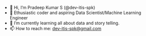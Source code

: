 - 👋 Hi, I’m Pradeep Kumar S (@dev-itis-spk)
- 👀 Ethusiastic coder and aspiring Data Scientist/Machine Learning Engineer
- 🌱 I’m currently learning all about data and story telling.
- 📫 How to reach me: dev-itis-spk@gmail.com

<!---
dev-itis-spk/dev-itis-spk is a ✨ special ✨ repository because its `README.md` (this file) appears on your GitHub profile.
You can click the Preview link to take a look at your changes.
--->
